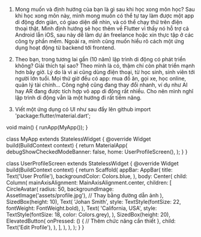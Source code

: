 1. Mong muốn và định hướng của bạn là gì sau khi học xong môn học?
Sau khi học xong môn này, mình mong muốn có thể tự tay làm được một app di động đơn giản, có giao diện dễ nhìn, và có thể chạy thử trên điện thoại thật. Mình định hướng sẽ học thêm về Flutter vì thấy nó hỗ trợ cả Android lẫn iOS, sau này dễ làm dự án freelance hoặc xin thực tập ở các công ty phần mềm. Ngoài ra, mình cũng muốn hiểu rõ cách một ứng dụng hoạt động từ backend tới frontend.

2. Theo bạn, trong tương lai gần (10 năm) lập trình di động có phát triển không? Giải thích tại sao?
Theo mình là có, thậm chí còn phát triển mạnh hơn bây giờ. Lý do là vì ai cũng dùng điện thoại, từ học sinh, sinh viên tới người lớn tuổi. Mọi thứ giờ đều có app: mua đồ ăn, gọi xe, học online, quản lý tài chính... Công nghệ cũng đang thay đổi nhanh, ví dụ như AI hay AR đang được tích hợp vô app di động rất nhiều. Cho nên mình nghĩ lập trình di động vẫn là một hướng đi rất tiềm năng.

3. Viết một ứng dụng có UI như sau đẩy lên github
import 'package:flutter/material.dart';

void main() {
  runApp(MyApp());
}

class MyApp extends StatelessWidget {
  @override
  Widget build(BuildContext context) {
    return MaterialApp(
      debugShowCheckedModeBanner: false,
      home: UserProfileScreen(),
    );
  }
}

class UserProfileScreen extends StatelessWidget {
  @override
  Widget build(BuildContext context) {
    return Scaffold(
      appBar: AppBar(
        title: Text('User Profile'),
        backgroundColor: Colors.blue,
      ),
      body: Center(
        child: Column(
          mainAxisAlignment: MainAxisAlignment.center,
          children: [
            CircleAvatar(
              radius: 50,
              backgroundImage: AssetImage('assets/profile.jpg'), // Thay bằng đường dẫn ảnh
            ),
            SizedBox(height: 10),
            Text(
              'Johan Smith',
              style: TextStyle(fontSize: 22, fontWeight: FontWeight.bold),
            ),
            Text(
              'California, USA',
              style: TextStyle(fontSize: 18, color: Colors.grey),
            ),
            SizedBox(height: 20),
            ElevatedButton(
              onPressed: () {
                // Thêm chức năng cần thiết
              },
              child: Text('Edit Profile'),
            ),
          ],
        ),
      ),
    );
  }
}
